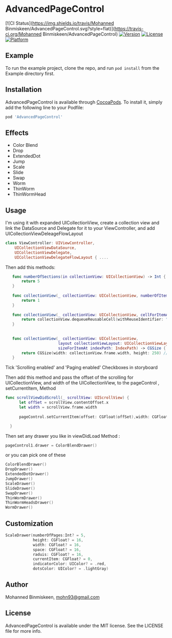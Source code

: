 # AdvancedPageControl

[![CI Status](https://img.shields.io/travis/Mohanned Binmiskeen/AdvancedPageControl.svg?style=flat)](https://travis-ci.org/Mohanned Binmiskeen/AdvancedPageControl)
[![Version](https://img.shields.io/cocoapods/v/AdvancedPageControl.svg?style=flat)](https://cocoapods.org/pods/AdvancedPageControl)
[![License](https://img.shields.io/cocoapods/l/AdvancedPageControl.svg?style=flat)](https://cocoapods.org/pods/AdvancedPageControl)
[![Platform](https://img.shields.io/cocoapods/p/AdvancedPageControl.svg?style=flat)](https://cocoapods.org/pods/AdvancedPageControl)

## Example

To run the example project, clone the repo, and run `pod install` from the Example directory first.

## Installation

AdvancedPageControl is available through [CocoaPods](https://cocoapods.org). To install
it, simply add the following line to your Podfile:

```ruby
pod 'AdvancedPageControl'
```

## Effects 
* Color Blend
* Drop
* ExtendedDot
* Jump
* Scale
* Slide
* Swap
* Worm
* ThinWorm
* ThinWormHead


## Usage
I'm using it with expanded UICollectionView, create a collection view and link the DataSource and Delegate for it to your ViewController, and add UICollectionViewDeleageFlowLayout

```swift
class ViewController: UIViewController,
    UICollectionViewDataSource,
    UICollectionViewDelegate,
    UICollectionViewDelegateFlowLayout { ....
```

Then add this methods:

```swift
   func numberOfSections(in collectionView: UICollectionView) -> Int {
       return 5
   }
   
   func collectionView(_ collectionView: UICollectionView, numberOfItemsInSection section: Int) -> Int {
       return 1
   }
   
   func collectionView(_ collectionView: UICollectionView, cellForItemAt indexPath: IndexPath) -> UICollectionViewCell {
       return collectionView.dequeueReusableCell(withReuseIdentifier: "cell", for: indexPath)
   }
   
   
   func collectionView(_ collectionView: UICollectionView,
                       layout collectionViewLayout: UICollectionViewLayout,
                       sizeForItemAt indexPath: IndexPath) -> CGSize {
       return CGSize(width: collectionView.frame.width, height: 250) // This is to restric the item width and heigth to achive the single item preview
   }
```

Tick 'Scrolling enabled' and 'Paging enabled' Checkboxes  in storyboard

Then add this method and pass the offset of the scrolling for UICollectionView, and width of the UICollectionView, to the pageControl , setCurrentItem, Method

```swift
func scrollViewDidScroll(_ scrollView: UIScrollView) {
      let offSet = scrollView.contentOffset.x
      let width = scrollView.frame.width
      
      pageControl.setCurrentItem(offset: CGFloat(offSet),width: CGFloat(width))

  }
```

Then set any drawer you like in viewDidLoad Method  :

```swift
pageControl1.drawer = ColorBlendDrawer()
```

or you can pick one of these

```swift
ColorBlendDrawer()
DropDrawer()
ExtendedDotDrawer()
JumpDrawer()
ScaleDrawer()
SlideDrawer()
SwapDrawer()
ThinWormDrawer()
ThinWormHeadsDrawer()
WormDrawer()
```

## Customization
```swift
ScaleDrawer(numberOfPages:Int? = 5,
            height: CGFloat? = 16,
            width: CGFloat? = 16,
            space: CGFloat? = 16,
            raduis: CGFloat? = 16,
            currentItem: CGFloat? = 0,
            indicatorColor: UIColor? = .red,
            dotsColor: UIColor? = .lightGray)
```




## Author

Mohanned Binmiskeen, mohn93@gmail.com

## License

AdvancedPageControl is available under the MIT license. See the LICENSE file for more info.
